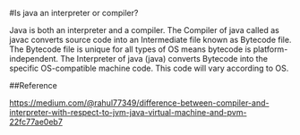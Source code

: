 #Is java an interpreter or compiler?

Java is both an interpreter and a compiler. The Compiler of java called as javac converts source code into an Intermediate file known as Bytecode file. The Bytecode file is unique for all types of OS means bytecode is platform-independent. The Interpreter of java (java) converts Bytecode into the specific OS-compatible machine code. This code will vary according to OS.

##Reference

https://medium.com/@rahul77349/difference-between-compiler-and-interpreter-with-respect-to-jvm-java-virtual-machine-and-pvm-22fc77ae0eb7


